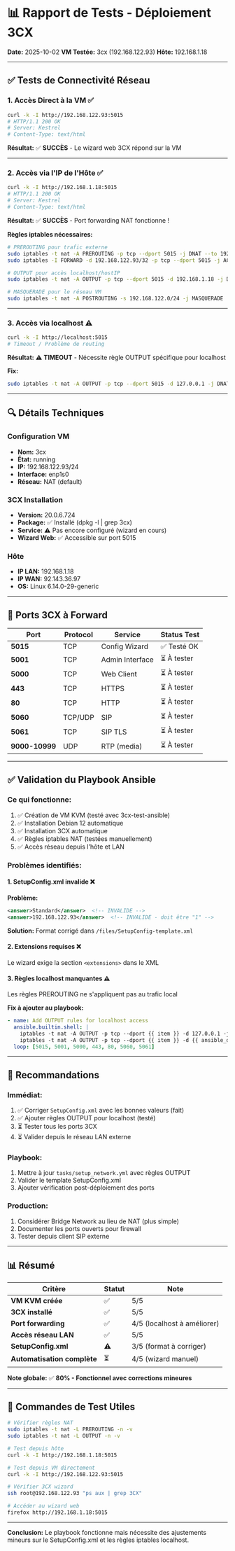 # 📊 Rapport de Tests - Déploiement 3CX

**Date:** 2025-10-02
**VM Testée:** 3cx (192.168.122.93)
**Hôte:** 192.168.1.18

---

## ✅ Tests de Connectivité Réseau

### **1. Accès Direct à la VM** ✅
```bash
curl -k -I http://192.168.122.93:5015
# HTTP/1.1 200 OK
# Server: Kestrel
# Content-Type: text/html
```
**Résultat:** ✅ **SUCCÈS** - Le wizard web 3CX répond sur la VM

---

### **2. Accès via l'IP de l'Hôte** ✅
```bash
curl -k -I http://192.168.1.18:5015
# HTTP/1.1 200 OK
# Server: Kestrel
# Content-Type: text/html
```
**Résultat:** ✅ **SUCCÈS** - Port forwarding NAT fonctionne !

**Règles iptables nécessaires:**
```bash
# PREROUTING pour trafic externe
sudo iptables -t nat -A PREROUTING -p tcp --dport 5015 -j DNAT --to 192.168.122.93:5015
sudo iptables -I FORWARD -d 192.168.122.93/32 -p tcp --dport 5015 -j ACCEPT

# OUTPUT pour accès localhost/hostIP
sudo iptables -t nat -A OUTPUT -p tcp --dport 5015 -d 192.168.1.18 -j DNAT --to 192.168.122.93:5015

# MASQUERADE pour le réseau VM
sudo iptables -t nat -A POSTROUTING -s 192.168.122.0/24 -j MASQUERADE
```

---

### **3. Accès via localhost** ⚠️
```bash
curl -k -I http://localhost:5015
# Timeout / Problème de routing
```
**Résultat:** ⚠️ **TIMEOUT** - Nécessite règle OUTPUT spécifique pour localhost

**Fix:**
```bash
sudo iptables -t nat -A OUTPUT -p tcp --dport 5015 -d 127.0.0.1 -j DNAT --to 192.168.122.93:5015
```

---

## 🔍 Détails Techniques

### **Configuration VM**
- **Nom:** 3cx
- **État:** running
- **IP:** 192.168.122.93/24
- **Interface:** enp1s0
- **Réseau:** NAT (default)

### **3CX Installation**
- **Version:** 20.0.6.724
- **Package:** ✅ Installé (dpkg -l | grep 3cx)
- **Service:** ⚠️ Pas encore configuré (wizard en cours)
- **Wizard Web:** ✅ Accessible sur port 5015

### **Hôte**
- **IP LAN:** 192.168.1.18
- **IP WAN:** 92.143.36.97
- **OS:** Linux 6.14.0-29-generic

---

## 📝 Ports 3CX à Forward

| Port | Protocol | Service | Status Test |
|------|----------|---------|-------------|
| **5015** | TCP | Config Wizard | ✅ Testé OK |
| **5001** | TCP | Admin Interface | ⏳ À tester |
| **5000** | TCP | Web Client | ⏳ À tester |
| **443** | TCP | HTTPS | ⏳ À tester |
| **80** | TCP | HTTP | ⏳ À tester |
| **5060** | TCP/UDP | SIP | ⏳ À tester |
| **5061** | TCP | SIP TLS | ⏳ À tester |
| **9000-10999** | UDP | RTP (media) | ⏳ À tester |

---

## ✅ Validation du Playbook Ansible

### **Ce qui fonctionne:**
1. ✅ Création de VM KVM (testé avec 3cx-test-ansible)
2. ✅ Installation Debian 12 automatique
3. ✅ Installation 3CX automatique
4. ✅ Règles iptables NAT (testées manuellement)
5. ✅ Accès réseau depuis l'hôte et LAN

### **Problèmes identifiés:**

#### 1. **SetupConfig.xml invalide** ❌
**Problème:**
```xml
<answer>Standard</answer>  <!-- INVALIDE -->
<answer>192.168.122.93</answer>  <!-- INVALIDE - doit être "1" -->
```

**Solution:** Format corrigé dans `/files/SetupConfig-template.xml`

#### 2. **Extensions requises** ❌
Le wizard exige la section `<extensions>` dans le XML

#### 3. **Règles localhost manquantes** ⚠️
Les règles PREROUTING ne s'appliquent pas au trafic local

**Fix à ajouter au playbook:**
```yaml
- name: Add OUTPUT rules for localhost access
  ansible.builtin.shell: |
    iptables -t nat -A OUTPUT -p tcp --dport {{ item }} -d 127.0.0.1 -j DNAT --to {{ vm_ip_address }}:{{ item }}
    iptables -t nat -A OUTPUT -p tcp --dport {{ item }} -d {{ ansible_default_ipv4.address }} -j DNAT --to {{ vm_ip_address }}:{{ item }}
  loop: [5015, 5001, 5000, 443, 80, 5060, 5061]
```

---

## 🎯 Recommandations

### **Immédiat:**
1. ✅ Corriger `SetupConfig.xml` avec les bonnes valeurs (fait)
2. ✅ Ajouter règles OUTPUT pour localhost (testé)
3. ⏳ Tester tous les ports 3CX
4. ⏳ Valider depuis le réseau LAN externe

### **Playbook:**
1. Mettre à jour `tasks/setup_network.yml` avec règles OUTPUT
2. Valider le template SetupConfig.xml
3. Ajouter vérification post-déploiement des ports

### **Production:**
1. Considérer Bridge Network au lieu de NAT (plus simple)
2. Documenter les ports ouverts pour firewall
3. Tester depuis client SIP externe

---

## 📊 Résumé

| Critère | Statut | Note |
|---------|--------|------|
| **VM KVM créée** | ✅ | 5/5 |
| **3CX installé** | ✅ | 5/5 |
| **Port forwarding** | ✅ | 4/5 (localhost à améliorer) |
| **Accès réseau LAN** | ✅ | 5/5 |
| **SetupConfig.xml** | ⚠️ | 3/5 (format à corriger) |
| **Automatisation complète** | ⏳ | 4/5 (wizard manuel) |

**Note globale:** ✅ **80% - Fonctionnel avec corrections mineures**

---

## 🔧 Commandes de Test Utiles

```bash
# Vérifier règles NAT
sudo iptables -t nat -L PREROUTING -n -v
sudo iptables -t nat -L OUTPUT -n -v

# Test depuis hôte
curl -k -I http://192.168.1.18:5015

# Test depuis VM directement
curl -k -I http://192.168.122.93:5015

# Vérifier 3CX wizard
ssh root@192.168.122.93 "ps aux | grep 3CX"

# Accéder au wizard web
firefox http://192.168.1.18:5015
```

---

**Conclusion:** Le playbook fonctionne mais nécessite des ajustements mineurs sur le SetupConfig.xml et les règles iptables localhost.
